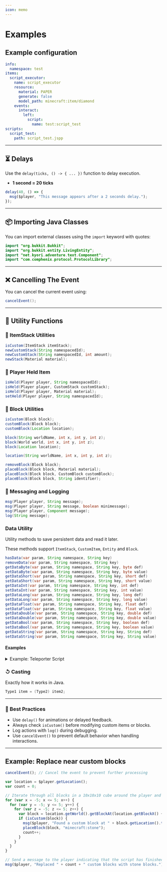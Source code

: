 ```yaml
---
icon: memo
---
```


# Examples

## Example configuration

```yml
info:
  namespace: test
items:
  script_executor:
    name: script_executor
    resource:
      material: PAPER
      generate: false
      model_path: minecraft:item/diamond
    events:
      interact:
        left:
          script:
            name: test:script_test
scripts:
  script_test:
    path: script_test.jspp

```

***

## ⏳ Delays

Use the `delay(ticks, () -> { ... })` function to delay execution.

* **1 second = 20 ticks**

```js
delay(40, () => {
  msg($player, "This message appears after a 2 seconds delay.");
});
```

***

## 📦 Importing Java Classes

You can import external classes using the `import` keyword with quotes:

```java
import "org.bukkit.Bukkit";
import "org.bukkit.entity.LivingEntity";
import "net.kyori.adventure.text.Component";
import "com.comphenix.protocol.ProtocolLibrary";
```

***

## ❌ Cancelling The Event

You can cancel the current event using:

```java
cancelEvent();
```

***

## 🔧 Utility Functions

### 🧱 ItemStack Utilities

```java
isCustom(ItemStack itemStack);
newCustomStack(String namespacedId);
newCustomStack(String namespacedId, int amount);
newStack(Material material);
```

### 🧍 Player Held Item

```java
isHeld(Player player, String namespacedId);
isHeld(Player player, CustomStack customStack);
isHeld(Player player, Material material);
setHeld(Player player, String namespacedId);
```

### 🧱 Block Utilities

```java
isCustom(Block block);
customBlock(Block block);
customBlock(Location location);

block(String worldName, int x, int y, int z);
block(World world, int x, int y, int z);
block(Location location);

location(String worldName, int x, int y, int z);

removeBlock(Block block);
placeBlock(Block block, Material material);
placeBlock(Block block, CustomBlock customBlock);
placeBlock(Block block, String identifier);
```

### 💬 Messaging and Logging

```java
msg(Player player, String message);
msg(Player player, String message, boolean minimessage);
msg(Player player, Component message);
log(String message);
```

### Data Utility

Utility methods to save persistent data and read it later.

These methods support `ItemStack`, `CustomItem`, `Entity` and `Block`.

```java
hasData(var param, String namespace, String key)
removeData(var param, String namespace, String key)
getDataByte(var param, String namespace, String key, byte def)
setDataByte(var param, String namespace, String key, byte value)
getDataShort(var param, String namespace, String key, short def)
setDataShort(var param, String namespace, String key, short value)
getDataInt(var param, String namespace, String key, int def)
setDataInt(var param, String namespace, String key, int value)
getDataLong(var param, String namespace, String key, long def)
setDataLong(var param, String namespace, String key, long value)
getDataFloat(var param, String namespace, String key, float def)
setDataFloat(var param, String namespace, String key, float value)
getDataDouble(var param, String namespace, String key, double def)
setDataDouble(var param, String namespace, String key, double value)
getDataBool(var param, String namespace, String key, boolean def)
setDataBool(var param, String namespace, String key, boolean value)
getDataString(var param, String namespace, String key, String def)
setDataString(var param, String namespace, String key, String value)
```

#### Examples

<details>

<summary>Example: Teleporter Script</summary>

```javascript
// Test: Save or use player coordinates and orientation in held item, with usage count
let item = $itemStack;
let ns = "myplugin";
let keyX = "coord_x";
let keyY = "coord_y";
let keyZ = "coord_z";
let keyYaw = "coord_yaw";
let keyPitch = "coord_pitch";
let keyUses = "coord_uses";
let maxUses = 3; // Set how many times the item can be used

// Try to read already saved coordinates and orientation
let hasCoords = hasData(item, ns, keyX) && hasData(item, ns, keyY) && hasData(item, ns, keyZ) && hasData(item, ns, keyYaw) && hasData(item, ns, keyPitch);

if (!hasCoords) {
  // Save current coordinates and orientation in the item
  let loc = $player.getLocation();
  setDataDouble(item, ns, keyX, loc.getX());
  setDataDouble(item, ns, keyY, loc.getY());
  setDataDouble(item, ns, keyZ, loc.getZ());
  setDataFloat(item, ns, keyYaw, loc.getYaw());
  setDataFloat(item, ns, keyPitch, loc.getPitch());
  setDataInt(item, ns, keyUses, maxUses);

  // Verify writing
  let savedX = getDataDouble(item, ns, keyX, 0);
  let savedY = getDataDouble(item, ns, keyY, 0);
  let savedZ = getDataDouble(item, ns, keyZ, 0);
  let savedYaw = getDataFloat(item, ns, keyYaw, 0);
  let savedPitch = getDataFloat(item, ns, keyPitch, 0);
  let savedUses = getDataInt(item, ns, keyUses, 0);

  msg($player, "Saved coordinates: " + savedX + ", " + savedY + ", " + savedZ + " (Yaw: " + savedYaw + ", Pitch: " + savedPitch + ")");
  msg($player, "Usages left: " + savedUses);

  if (savedX != loc.getX() || savedY != loc.getY() || savedZ != loc.getZ() || savedYaw != loc.getYaw() || savedPitch != loc.getPitch()) {
    msg($player, "Test FAILED: saving coords/orientation");
  } else {
    msg($player, "Coordinates and orientation saved in the item.");
  }
} else {
  // Read and use the saved coordinates and orientation
  let x = getDataDouble(item, ns, keyX, 0);
  let y = getDataDouble(item, ns, keyY, 0);
  let z = getDataDouble(item, ns, keyZ, 0);
  let yaw = getDataFloat(item, ns, keyYaw, 0);
  let pitch = getDataFloat(item, ns, keyPitch, 0);
  let uses = getDataInt(item, ns, keyUses, 1);

  $player.teleport(new Location($player.getWorld(), x, y, z, yaw, pitch));
  msg($player, "Teleported to saved coordinates: " + x + ", " + y + ", " + z + " (Yaw: " + yaw + ", Pitch: " + pitch + ")");

  // Decrement usage count
  uses -= 1;
  if (uses > 0) {
    setDataInt(item, ns, keyUses, uses);
    msg($player, "Usages left: " + uses);
  } else {
    // Remove data and decrease item amount
    removeData(item, ns, keyX);
    removeData(item, ns, keyY);
    removeData(item, ns, keyZ);
    removeData(item, ns, keyYaw);
    removeData(item, ns, keyPitch);
    removeData(item, ns, keyUses);
    if (hasData(item, ns, keyX) || hasData(item, ns, keyY) || hasData(item, ns, keyZ) || hasData(item, ns, keyYaw) || hasData(item, ns, keyPitch) || hasData(item, ns, keyUses)) {
      msg($player, "Test FAILED: removeData");
    }
    // Decrease item amount
    item.setAmount(item.getAmount() - 1);
    msg($player, "No usages left, item amount decreased.");
  }
}
```

</details>

### ↺ Casting

Exactly how it works in Java.

```java
Type1 item = (Type2) item2;
```

***

### 📌 Best Practices

* Use `delay()` for animations or delayed feedback.
* Always check `isCustom()` before modifying custom items or blocks.
* Log actions with `log()` during debugging.
* Use `cancelEvent()` to prevent default behavior when handling interactions.

***

## Example: Replace near custom blocks

```js
cancelEvent(); // Cancel the event to prevent further processing

var location = $player.getLocation();
var count = 0;

// Iterate through all blocks in a 10x10x10 cube around the player and check isCustom(block) == true
for (var x = -5; x <= 5; x++) {
  for (var y = -5; y <= 5; y++) {
    for (var z = -5; z <= 5; z++) {
      var block = location.getWorld().getBlockAt(location.getBlockX() + x, location.getBlockY() + y, location.getBlockZ() + z);
      if (isCustom(block)) {
        msg($player, "Found a custom block at " + block.getLocation().toString());
        placeBlock(block, "minecraft:stone");
        count++;
      }
    }
  }
}

// Send a message to the player indicating that the script has finished running
msg($player, "Replaced " + count + " custom blocks with stone blocks.");
```
